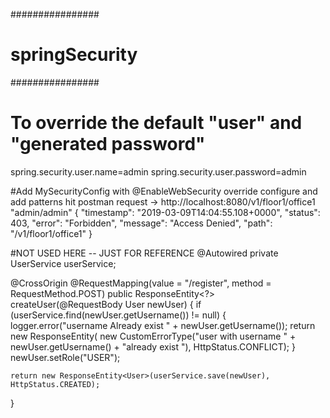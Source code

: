 ################
# springSecurity
################

# To override the default "user" and "generated password"
spring.security.user.name=admin
spring.security.user.password=admin

#Add MySecurityConfig with @EnableWebSecurity
override configure
and add patterns 
hit postman request -> http://localhost:8080/v1/floor1/office1 "admin/admin"
	{
    "timestamp": "2019-03-09T14:04:55.108+0000",
    "status": 403,
    "error": "Forbidden",
    "message": "Access Denied",
    "path": "/v1/floor1/office1"
	}
	
	
#NOT USED HERE -- JUST FOR REFERENCE
@Autowired
private UserService userService;

@CrossOrigin
@RequestMapping(value = "/register", method = RequestMethod.POST)
public ResponseEntity<?> createUser(@RequestBody User newUser) {
    if (userService.find(newUser.getUsername()) != null) {
        logger.error("username Already exist " + newUser.getUsername());
        return new ResponseEntity(
                new CustomErrorType("user with username " + newUser.getUsername() + "already exist "),
                HttpStatus.CONFLICT);
    }
    newUser.setRole("USER");

    return new ResponseEntity<User>(userService.save(newUser), HttpStatus.CREATED);
}